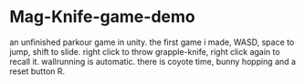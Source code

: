 # Mag-Knife-game-demo
an unfinished parkour game in unity.
the first game i made, WASD, space to jump, shift to slide. right click to throw grapple-knife, right click again to recall it. wallrunning is automatic. 
there is coyote time, bunny hopping and a reset button R.
